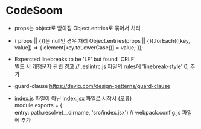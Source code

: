 # CodeSoom

- props는 object로 받아짐 Object.entries로 묶어서 처리
- ( props || {})은 null인 경우 처리
  Object.entries(props || {}).forEach(([key, value]) => {
    element[key.toLowerCase()] = value;
  });
- Expercted linebreaks to be 'LF' but found 'CRLF'  
빌드 시 개행문자 관련 경고 // .eslintrc.js 파일의 rules에 'linebreak-style':0, 추가

- guard-clause
https://deviq.com/design-patterns/guard-clause

- index.js 파일이 아닌 index.jsx 파일로 시작시 (오류)  
module.exports = {  
  entry: path.resolve(__dirname, 'src/index.jsx') // webpack.config.js 파일에 추가
